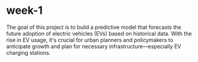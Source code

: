 # week-1
The goal of this project is to build a predictive model that forecasts the future adoption of electric vehicles (EVs) based on historical data. With the rise in EV usage, it's crucial for urban planners and policymakers to anticipate growth and plan for necessary infrastructure—especially EV charging stations. 
